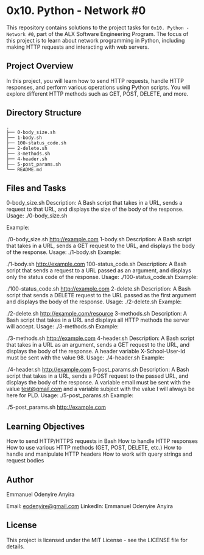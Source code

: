 # 0x10. Python - Network #0


This repository contains solutions to the project tasks for `0x10. Python - Network #0`, part of the ALX Software Engineering Program. The focus of this project is to learn about network programming in Python, including making HTTP requests and interacting with web servers.

## Project Overview

In this project, you will learn how to send HTTP requests, handle HTTP responses, and perform various operations using Python scripts. You will explore different HTTP methods such as GET, POST, DELETE, and more.

## Directory Structure

```plaintext
.
├── 0-body_size.sh
├── 1-body.sh
├── 100-status_code.sh
├── 2-delete.sh
├── 3-methods.sh
├── 4-header.sh
├── 5-post_params.sh
└── README.md
```

## Files and Tasks
0-body_size.sh
Description: A Bash script that takes in a URL, sends a request to that URL, and displays the size of the body of the response.
Usage: ./0-body_size.sh <URL>

Example:

./0-body_size.sh http://example.com
1-body.sh
Description: A Bash script that takes in a URL, sends a GET request to the URL, and displays the body of the response.
Usage: ./1-body.sh <URL>
Example:

./1-body.sh http://example.com
100-status_code.sh
Description: A Bash script that sends a request to a URL passed as an argument, and displays only the status code of the response.
Usage: ./100-status_code.sh <URL>
Example:

./100-status_code.sh http://example.com
2-delete.sh
Description: A Bash script that sends a DELETE request to the URL passed as the first argument and displays the body of the response.
Usage: ./2-delete.sh <URL>
Example:

./2-delete.sh http://example.com/resource
3-methods.sh
Description: A Bash script that takes in a URL and displays all HTTP methods the server will accept.
Usage: ./3-methods.sh <URL>
Example:

./3-methods.sh http://example.com
4-header.sh
Description: A Bash script that takes in a URL as an argument, sends a GET request to the URL, and displays the body of the response. A header variable X-School-User-Id must be sent with the value 98.
Usage: ./4-header.sh <URL>
Example:

./4-header.sh http://example.com
5-post_params.sh
Description: A Bash script that takes in a URL, sends a POST request to the passed URL, and displays the body of the response. A variable email must be sent with the value test@gmail.com and a variable subject with the value I will always be here for PLD.
Usage: ./5-post_params.sh <URL>
Example:

./5-post_params.sh http://example.com

## Learning Objectives
How to send HTTP/HTTPS requests in Bash
How to handle HTTP responses
How to use various HTTP methods (GET, POST, DELETE, etc.)
How to handle and manipulate HTTP headers
How to work with query strings and request bodies

## Author
Emmanuel Odenyire Anyira

Email: eodenyire@gmail.com
LinkedIn: Emmanuel Odenyire Anyira

## License
This project is licensed under the MIT License - see the LICENSE file for details.
